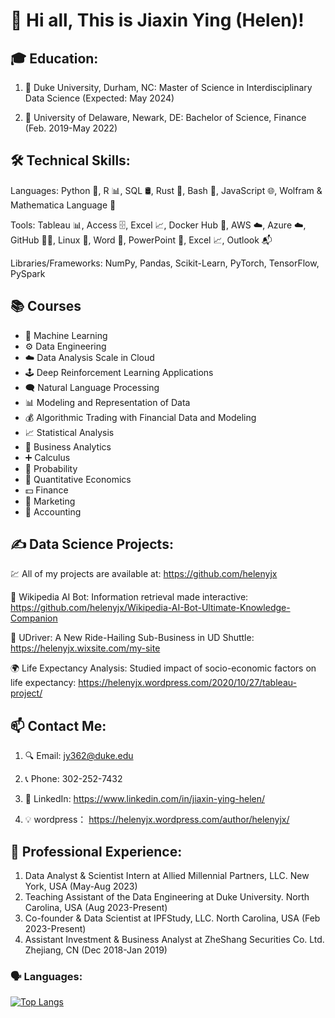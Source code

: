 # 👋 Hi all, This is Jiaxin Ying (Helen)!

## 🎓 Education:
1. 🔭 Duke University, Durham, NC: Master of Science in Interdisciplinary Data Science (Expected: May 2024)
   
3. 🏫  University of Delaware, Newark, DE: Bachelor of Science, Finance (Feb. 2019-May 2022) 

## 🛠 Technical Skills:

Languages: Python 🐍, R 📊, SQL 🛢, Rust 🦀, Bash 🐚, JavaScript 🌐, Wolfram & Mathematica Language 📐

Tools: Tableau 📊, Access 🗄, Excel 📈, Docker Hub 🐳, AWS ☁️, Azure ☁️, GitHub 👨‍💻, Linux 🐧, Word 📝, PowerPoint 🎥, Excel 📈, Outlook 📬

Libraries/Frameworks: NumPy, Pandas, Scikit-Learn, PyTorch, TensorFlow, PySpark

## 📚 Courses
* 🤖 Machine Learning 
* ⚙️ Data Engineering
* ☁️ Data Analysis Scale in Cloud
* 🕹 Deep Reinforcement Learning Applications
* 🗨️ Natural Language Processing
* 📊 Modeling and Representation of Data
* 💰 Algorithmic Trading with Financial Data and Modeling
* 📈 Statistical Analysis
* 📢 Business Analytics
* ➕ Calculus
* 🎲 Probability
* 🧠 Quantitative Economics
* 💵 Finance
* 🎯 Marketing
* 🧾 Accounting

## ✍️ Data Science Projects: 
💹 All of my projects are available at: https://github.com/helenyjx

🚀 Wikipedia AI Bot: Information retrieval made interactive: https://github.com/helenyjx/Wikipedia-AI-Bot-Ultimate-Knowledge-Companion 

🚖 UDriver: A New Ride-Hailing Sub-Business in UD Shuttle: https://helenyjx.wixsite.com/my-site 

🌍 Life Expectancy Analysis: Studied impact of socio-economic factors on life expectancy: https://helenyjx.wordpress.com/2020/10/27/tableau-project/

## 📫 Contact Me:
1. 🔍 Email: jy362@duke.edu
   
2. 📞 Phone: 302-252-7432
   
3. 📄 LinkedIn: https://www.linkedin.com/in/jiaxin-ying-helen/
   
4. 💡 wordpress： https://helenyjx.wordpress.com/author/helenyjx/

## 💼 Professional Experience:
1. Data Analyst & Scientist Intern at Allied Millennial Partners, LLC. New York, USA (May-Aug 2023)
2. Teaching Assistant of the Data Engineering at Duke University. North Carolina, USA (Aug 2023-Present)
3. Co-founder & Data Scientist at IPFStudy, LLC. North Carolina, USA (Feb 2023-Present)
4. Assistant Investment & Business Analyst at ZheShang Securities Co. Ltd. Zhejiang, CN (Dec 2018-Jan 2019)

### 🗣️ Languages:

[![Top Langs](https://github-readme-stats.vercel.app/api/top-langs/?username=helenyjx&layout=compact&theme=vision-friendly-dark)](https://github.com/anuraghazra/github-readme-stats)
